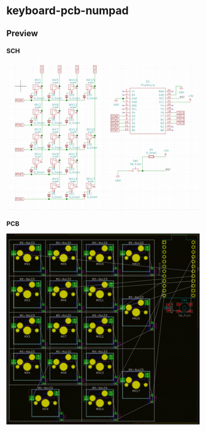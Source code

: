 # keyboard-pcb-numpad

## Preview

### SCH

![](./resource/sch.png)

### PCB

![](./resource/pcb.png)

